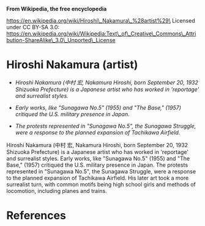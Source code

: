 **From Wikipedia, the free encyclopedia**

https://en.wikipedia.org/wiki/Hiroshi\_Nakamura\_%28artist%29\
Licensed under CC BY-SA 3.0:\
https://en.wikipedia.org/wiki/Wikipedia:Text\_of\_Creative\_Commons\_Attribution-ShareAlike\_3.0\_Unported\_License

Hiroshi Nakamura (artist)
=========================

-   *Hiroshi Nakamura (中村 宏, Nakamura Hiroshi, born September 20,
    1932 Shizuoka Prefecture) is a Japanese artist who has worked in
    'reportage' and surrealist styles.*

-   *Early works, like "Sunagawa No.5" (1955) and "The Base," (1957)
    critiqued the U.S. military presence in Japan.*

-   *The protests represented in "Sunagawa No.5", the Sunagawa Struggle,
    were a response to the planned expansion of Tachikawa Airfield.*

Hiroshi Nakamura (中村 宏, Nakamura Hiroshi, born September 20, 1932
Shizuoka Prefecture) is a Japanese artist who has worked in 'reportage'
and surrealist styles. Early works, like "Sunagawa No.5" (1955) and "The
Base," (1957) critiqued the U.S. military presence in Japan. The
protests represented in "Sunagawa No.5", the Sunagawa Struggle, were a
response to the planned expansion of Tachikawa Airfield. His later art
took a more surrealist turn, with common motifs being high school girls
and methods of locomotion, including planes and trains.

References
==========
